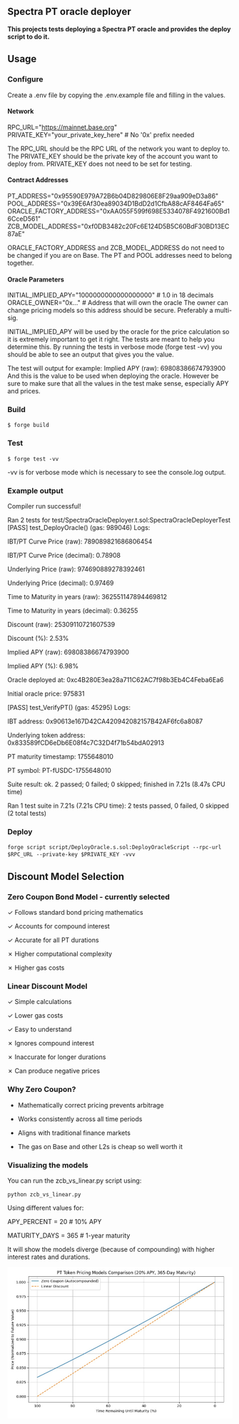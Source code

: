## Spectra PT oracle deployer

**This projects tests deploying a Spectra PT oracle and provides the deploy script to do it.**

## Usage

### Configure

Create a .env file by copying the .env.example file and filling in the values.

#### Network
RPC_URL="https://mainnet.base.org"
PRIVATE_KEY="your_private_key_here" # No '0x' prefix needed

The RPC_URL should be the RPC URL of the network you want to deploy to. The PRIVATE_KEY should be the private key of the account you want to deploy from.
PRIVATE_KEY does not need to be set for testing.

#### Contract Addresses
PT_ADDRESS="0x95590E979A72B6b04D829806E8F29aa909eD3a86"
POOL_ADDRESS="0x39E6Af30ea89034D1BdD2d1CfbA88cAF8464Fa65"
ORACLE_FACTORY_ADDRESS="0xAA055F599f698E5334078F4921600Bd16CceD561"
ZCB_MODEL_ADDRESS="0xf0DB3482c20Fc6E124D5B5C60BdF30BD13EC87aE"

ORACLE_FACTORY_ADDRESS and ZCB_MODEL_ADDRESS do not need to be changed if you are on Base.
The PT and POOL addresses need to belong together.

#### Oracle Parameters
INITIAL_IMPLIED_APY="1000000000000000000" # 1.0 in 18 decimals
ORACLE_OWNER="0x..." # Address that will own the oracle
The owner can change pricing models so this address should be secure. Preferably a multi-sig.

INITIAL_IMPLIED_APY will be used by the oracle for the price calculation so it is extremely important to get it right.
The tests are meant to help you determine this.
By running the tests in verbose mode (forge test -vv) you should be able to see an output that gives you the value.

The test will output for example: Implied APY (raw): 69808386674793900
And this is the value to be used when deploying the oracle.
However be sure to make sure that all the values in the test make sense, especially APY and prices.

### Build

```shell
$ forge build
```

### Test

```shell
$ forge test -vv
```
-vv is for verbose mode which is necessary to see the console.log output.

### Example output
Compiler run successful!

Ran 2 tests for test/SpectraOracleDeployer.t.sol:SpectraOracleDeployerTest
[PASS] test_DeployOracle() (gas: 989046)
Logs:

  IBT/PT Curve Price (raw): 789089821686806454
  
  IBT/PT Curve Price (decimal): 0.78908
  
  Underlying Price (raw): 974690889278392461
  
  Underlying Price (decimal): 0.97469
  
  Time to Maturity in years (raw): 362551147894469812
  
  Time to Maturity in years (decimal): 0.36255
  
  Discount (raw): 25309110721607539
  
  Discount (%): 2.53%
  
  Implied APY (raw): 69808386674793900
  
  Implied APY (%): 6.98%
  
  Oracle deployed at: 0xc4B280E3ea28a711C62AC7f98b3Eb4C4Feba6Ea6
  
  Initial oracle price: 975831

[PASS] test_VerifyPT() (gas: 45295)
Logs:

  IBT address: 0x90613e167D42CA420942082157B42AF6fc6a8087
  
  Underlying token address: 0x833589fCD6eDb6E08f4c7C32D4f71b54bdA02913
  
  PT maturity timestamp: 1755648010
  
  PT symbol: PT-fUSDC-1755648010

Suite result: ok. 2 passed; 0 failed; 0 skipped; finished in 7.21s (8.47s CPU time)

Ran 1 test suite in 7.21s (7.21s CPU time): 2 tests passed, 0 failed, 0 skipped (2 total tests)

### Deploy

```shell
forge script script/DeployOracle.s.sol:DeployOracleScript --rpc-url $RPC_URL --private-key $PRIVATE_KEY -vvv
```

## Discount Model Selection

### Zero Coupon Bond Model - currently selected

✓ Follows standard bond pricing mathematics

✓ Accounts for compound interest

✓ Accurate for all PT durations

✗ Higher computational complexity

✗ Higher gas costs

### Linear Discount Model

✓ Simple calculations

✓ Lower gas costs

✓ Easy to understand

✗ Ignores compound interest

✗ Inaccurate for longer durations

✗ Can produce negative prices

### Why Zero Coupon?

- Mathematically correct pricing prevents arbitrage
  
- Works consistently across all time periods
  
- Aligns with traditional finance markets

- The gas on Base and other L2s is cheap so well worth it

### Visualizing the models
You can run the zcb_vs_linear.py script using:
```shell
python zcb_vs_linear.py
```
Using different values for:

APY_PERCENT = 20  # 10% APY

MATURITY_DAYS = 365  # 1-year maturity

It will show the models diverge (because of compounding) with higher interest rates and durations.

![Example](images/PT_Token_Pricing_Comparison.jpg)

